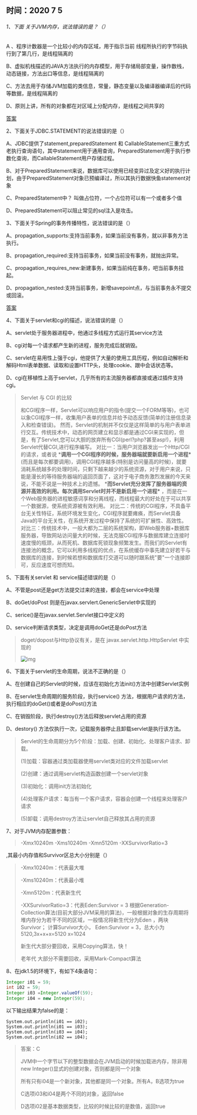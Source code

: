 ## 时间：2020 7 5

###### 1、下面 关于JVM内存，说法错误的是？（）

A 、程序计数器是一个比较小的内存区域，用于指示当前 线程所执行的字节码执行到了第几行，是线程隔离的

B、虚拟机栈描述的JAVA方法执行的内存模型，用于存储局部变量，操作数栈，动态链接，方法出口等信息，是线程隔离的

C、方法去用于存储JVM加载的类信息，常量，静态变量以及编译器编译后的代码等数据，是线程隔离的

D、原则上讲，所有的对象都在对区域上分配内存，是线程之间共享的



[答案](https://www.nowcoder.com/test/question/done?tid=34536757&qid=14817)

2、下面关于JDBC.STATEMENT的说法错误的是（）

A、JDBC提供了statement,preparedStatement 和 CallableStatement三重方式老执行查询语句，其中statement用于通用查询，PreparedStatement用于执行参数化查询，而CallableStatement用户存储过程。

B、对于PreparedStatement来说，数据库可以使用已经变异过及定义好的执行计划，由于PreparedStatement对象已预编译过，所以其执行数据快鱼statement对象

C、PreparedStatement中？ 叫做占位符，一个占位符可以有一个或者多个值

D、PreparedStatement可以阻止常见的sql注入是攻击。

3、下面关于Spring的事务传播特性，说法错误的是（）

A、propagation_supports:支持当前事务，如果当前没有事务，就以非事务方法执行。

B、propagation_required:支持当前事务，如果当前没有事务，就抛出异常。

C、propagation_requires_new:新建事务，如果当前纯在事务，吧当前事务挂起。

D、propagation_nested:支持当前事务，新增savepoint点，与当前事务永不提交或回滚。

[答案](https://www.nowcoder.com/test/question/done?tid=34536757&qid=14942#summary)

4、下面关于servlet和cgi的描述，说法错误的是（）

A、servlet处于服务器进程中，他通过多线程方式运行其service方法

B、cgi对每一个请求都产生新的进程，服务完成后就销毁。

C、servlet在易用性上强于cgi，他提供了大量的使用工具历程，例如自动解析和解码Html表单数据、读取和设置HTTP头，处理cookie、跟中会话状态等。

D、cgi在移植性上高于servlet，几乎所有的主流服务器都直接或通过插件支持cgi。

> Servlet 与 CGI 的比较
>
> 和CGI程序一样，Servlet可以响应用户的指令(提交一个FORM等等)，也可以象CGI程序一样，收集用户表单的信息并给予动态反馈(简单的注册信息录入和检查错误)。
> 然而，Servlet的机制并不仅仅是这样简单的与用户表单进行交互。传统技术中，动态的网页建立和显示都是通过CGI来实现的，但是，有了Servlet,您可以大胆的放弃所有CGI(perl?php?甚至asp!)，利用Servlet代替CGI,进行程序编写。
>   对比一：当用户浏览器发出一个Http/CGI的请求，或者说 ***调用一个CGI程序的时候，服务器端就要新启用一个进程\*** (而且是每次都要调用)，调用CGI程序越多(特别是访问量高的时候)，就要消耗系统越多的处理时间，只剩下越来越少的系统资源，对于用户来说，只能是漫长的等待服务器端的返回页面了，这对于电子商务激烈发展的今天来说，不能不说是一种技术上的遗憾。
> ***而Servlet充分发挥了服务器端的资源并高效的利用。每次调用Servlet时并不是新启用一个进程\*** ，而是在一个Web服务器的进程敏感词享和分离线程，而线程最大的好处在于可以共享一个数据源，使系统资源被有效利用。
>   对比二：传统的CGI程序，不具备平台无关性特征，系统环境发生变化，CGI程序就要瘫痪，而Servlet具备Java的平台无关性，在系统开发过程中保持了系统的可扩展性、高效性。
>   对比三：传统技术中，一般大都为二层的系统架构，即Web服务器+数据库服务器，导致网站访问量大的时候，无法克服CGI程序与数据库建立连接时速度慢的瓶颈，从而死机、数据库死锁现象频繁发生。而我们的Servlet有连接池的概念，它可以利用多线程的优点，在系统缓存中事先建立好若干与数据库的连接，到时候若想和数据库打交道可以随时跟系统"要"一个连接即可，反应速度可想而知。

5、下面有关servlet 和 service描述错误的是（）

A、不管是post还是get方法提交过来的连接，都会在service中处理

B、doGet/doPost 则是在javax.servlert.GenericServlet中实现的

C、serice()是在javax.servlet.Servlet接口中定义的

D、service判断请求类型，决定是调用doGet还是doPost方法

> doget/dopost与Http协议有关，是在 javax.servlet.http.HttpServlet 中实现的
>
> ![img](https://uploadfiles.nowcoder.com/images/20160727/6316247_1469628859864_A8BB53E66CC9A072C0448DDDBDF4C3B2)

6、下面关于servlet的生命周期，说法不正确的是（）

A、在创建自己的Servlet的时候，应该在初始化方法init()方法中创建Servlet实例

B、在servlet生命周期的服务阶段，执行service() 方法，根据用户请求的方法，执行相应的doGet()或者是doPost()方法

C、在销毁阶段，执行destroy()方法后释放servlet占用的资源

D、destory() 方法仅执行一次，记载服务器停止且卸载servlet是执行该方法。

> Servlet的生命周期分为5个阶段：加载、创建、初始化、处理客户请求、卸载。
>
> (1)加载：容器通过类加载器使用servlet类对应的文件加载servlet
>
> (2)创建：通过调用servlet构造函数创建一个servlet对象
>
> (3)初始化：调用init方法初始化
>
> (4)处理客户请求：每当有一个客户请求，容器会创建一个线程来处理客户请求
>
> (5)卸载：调用destroy方法让servlet自己释放其占用的资源

7、对于JVM内存配置参数：

> -Xmx10240m -Xms10240m -Xmn5120m -XXSurvivorRatio=3

,其最小内存值和Survivor区总大小分别是（）

> -Xmx10240m：代表最大堆
>
>  -Xms10240m：代表最小堆
>
>  -Xmn5120m：代表新生代
>
>  -XXSurvivorRatio=3：代表Eden:Survivor = 3  根据Generation-Collection算法(目前大部分JVM采用的算法)，一般根据对象的生存周期将堆内存分为若干不同的区域，一般情况将新生代分为Eden ，两块Survivor；   计算Survivor大小， Eden:Survivor = 3，总大小为5120,3x+x+x=5120  x=1024
>
> 新生代大部分要回收，采用Copying算法，快！
>
> 老年代 大部分不需要回收，采用Mark-Compact算法

8、在jdk1.5的环境下，有如下4条语句：

```java
Integer i01 = 59;
int i02 = 59;
Integer i03 =Integer.valueOf(59);
Integer i04 = new Integer(59);
```

以下输出结果为false的是：

```
System.out.println(i01 == i02);
System.out.println(i01 == i03);
System.out.println(i03 == i04);
System.out.println(i02 == i04);
```

> 答案：C
>
> JVM中一个字节以下的整型数据会在JVM启动的时候加载进内存，除非用new Integer()显式的创建对象，否则都是同一个对象
>
> 所有只有i04是一个新对象，其他都是同一个对象。所有A，B选项为true
>
> C选项i03和i04是两个不同的对象，返回false
>
> D选项i02是基本数据类型，比较的时候比较的是数值，返回true